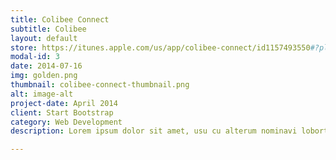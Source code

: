 ```yaml
---
title: Colibee Connect
subtitle: Colibee
layout: default
store: https://itunes.apple.com/us/app/colibee-connect/id1157493550#?platform=iphone
modal-id: 3
date: 2014-07-16
img: golden.png
thumbnail: colibee-connect-thumbnail.png
alt: image-alt
project-date: April 2014
client: Start Bootstrap
category: Web Development
description: Lorem ipsum dolor sit amet, usu cu alterum nominavi lobortis. At duo novum diceret. Tantas apeirian vix et, usu sanctus postulant inciderint ut, populo diceret necessitatibus in vim. Cu eum dicam feugiat noluisse.

---
```

